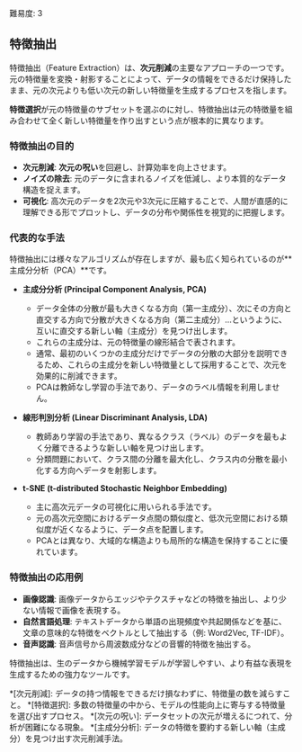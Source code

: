 難易度: 3

## 特徴抽出

特徴抽出（Feature Extraction）は、**次元削減**の主要なアプローチの一つです。元の特徴量を変換・射影することによって、データの情報をできるだけ保持したまま、元の次元よりも低い次元の新しい特徴量を生成するプロセスを指します。

**特徴選択**が元の特徴量のサブセットを選ぶのに対し、特徴抽出は元の特徴量を組み合わせて全く新しい特徴量を作り出すという点が根本的に異なります。

### 特徴抽出の目的

-   **次元削減**: **次元の呪い**を回避し、計算効率を向上させます。
-   **ノイズの除去**: 元のデータに含まれるノイズを低減し、より本質的なデータ構造を捉えます。
-   **可視化**: 高次元のデータを2次元や3次元に圧縮することで、人間が直感的に理解できる形でプロットし、データの分布や関係性を視覚的に把握します。

### 代表的な手法

特徴抽出には様々なアルゴリズムが存在しますが、最も広く知られているのが**主成分分析（PCA）**です。

-   **主成分分析 (Principal Component Analysis, PCA)**
    -   データ全体の分散が最も大きくなる方向（第一主成分）、次にその方向と直交する方向で分散が大きくなる方向（第二主成分）…というように、互いに直交する新しい軸（主成分）を見つけ出します。
    -   これらの主成分は、元の特徴量の線形結合で表されます。
    -   通常、最初のいくつかの主成分だけでデータの分散の大部分を説明できるため、これらの主成分を新しい特徴量として採用することで、次元を効果的に削減できます。
    -   PCAは教師なし学習の手法であり、データのラベル情報を利用しません。

-   **線形判別分析 (Linear Discriminant Analysis, LDA)**
    -   教師あり学習の手法であり、異なるクラス（ラベル）のデータを最もよく分離できるような新しい軸を見つけ出します。
    -   分類問題において、クラス間の分離を最大化し、クラス内の分散を最小化する方向へデータを射影します。

-   **t-SNE (t-distributed Stochastic Neighbor Embedding)**
    -   主に高次元データの可視化に用いられる手法です。
    -   元の高次元空間におけるデータ点間の類似度と、低次元空間における類似度が近くなるように、データ点を配置します。
    -   PCAとは異なり、大域的な構造よりも局所的な構造を保持することに優れています。

### 特徴抽出の応用例

-   **画像認識**: 画像データからエッジやテクスチャなどの特徴を抽出し、より少ない情報で画像を表現する。
-   **自然言語処理**: テキストデータから単語の出現頻度や共起関係などを基に、文章の意味的な特徴をベクトルとして抽出する（例: Word2Vec, TF-IDF）。
-   **音声認識**: 音声信号から周波数成分などの音響的特徴を抽出する。

特徴抽出は、生のデータから機械学習モデルが学習しやすい、より有益な表現を生成するための強力なツールです。

*[次元削減]: データの持つ情報をできるだけ損なわずに、特徴量の数を減らすこと。
*[特徴選択]: 多数の特徴量の中から、モデルの性能向上に寄与する特徴量を選び出すプロセス。
*[次元の呪い]: データセットの次元が増えるにつれて、分析が困難になる現象。
*[主成分分析]: データの特徴を要約する新しい軸（主成分）を見つけ出す次元削減手法。
